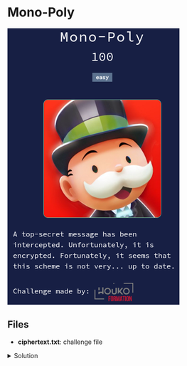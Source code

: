 # Mono-Poly

![chall](challenge.png)

## Files

* **ciphertext.txt**: challenge file

<details>
<summary>Solution</summary>

* After trying lots of tools, I finally found [Substitution Solver](https://www.guballa.de/substitution-solver) from "guballa.de" which solved the monoalphabetic substitution cipher in a few seconds.
* We obtain the following message:
    <details>
    <summary>Deciphered message</summary>

    ```
    HELLO DEAN,

    LOOK AT THIS !

    ---

    ALPHABETIC SUBSTITUTION IS ONE OF THE EARLIEST FORMS OF ENCRYPTION USED IN CLASSICAL CRYPTOGRAPHY. AT ITS CORE, IT IS A SIMPLE TECHNIQUE IN WHICH EACH LETTER OF THE PLAINTEXT IS REPLACED WITH ANOTHER LETTER FROM THE ALPHABET. THE MOST BASIC FORM IS THE MONOALPHABETIC SUBSTITUTION CIPHER, WHERE EACH LETTER IN THE ALPHABET MAPS TO A FIXED DIFFERENT LETTER. FOR EXAMPLE, IF ‘A’ IS SUBSTITUTED WITH ‘M’, THEN EVERY OCCURRENCE OF ‘A’ IN THE MESSAGE WILL BE ENCRYPTED AS ‘M’. THIS MAPPING REMAINS CONSTANT THROUGHOUT THE MESSAGE.

    ONE OF THE MOST FAMOUS MONOALPHABETIC SUBSTITUTION CIPHERS IS THE CAESAR CIPHER, ATTRIBUTED TO JULIUS CAESAR, WHO REPORTEDLY USED IT TO PROTECT MILITARY COMMUNICATIONS. THE CAESAR CIPHER SHIFTS EACH LETTER IN THE PLAINTEXT BY A FIXED NUMBER OF POSITIONS IN THE ALPHABET. FOR INSTANCE, WITH A SHIFT OF 3, ‘A’ BECOMES ‘D’, ‘B’ BECOMES ‘E’, AND SO ON.

    HOWEVER, WHILE MONOALPHABETIC SUBSTITUTION CAN OBSCURE A MESSAGE, IT IS VULNERABLE TO FREQUENCY ANALYSIS. IN ENGLISH, SOME LETTERS APPEAR FAR MORE OFTEN THAN OTHERS. THE MOST COMMON LETTERS, IN ORDER OF FREQUENCY, ARE E, T, A, O, I, N, S, H, AND R. BY ANALYZING THE FREQUENCY OF LETTERS IN AN ENCRYPTED MESSAGE, A CRYPTANALYST CAN MAKE EDUCATED GUESSES ABOUT THE SUBSTITUTION PATTERN. FOR EXAMPLE, IF A CERTAIN LETTER APPEARS MOST FREQUENTLY IN THE CIPHERTEXT, IT’S LIKELY TO CORRESPOND TO ‘E’ IN THE PLAINTEXT.

    TO COUNTER SUCH WEAKNESSES, CRYPTOGRAPHERS DEVELOPED MORE COMPLEX SYSTEMS LIKE THE VIGENERE CIPHER, A POLYALPHABETIC SUBSTITUTION CIPHER. UNLIKE THE MONOALPHABETIC CIPHER, THE VIGENERE CIPHER USES A KEYWORD TO DETERMINE THE LETTER SHIFT FOR EACH CHARACTER IN THE MESSAGE. THIS MEANS THE SAME LETTER CAN BE ENCRYPTED DIFFERENTLY DEPENDING ON ITS POSITION IN THE TEXT.

    THE VIGENERE CIPHER WORKS BY ALIGNING A KEYWORD WITH THE PLAINTEXT, REPEATING THE KEYWORD AS NECESSARY TO MATCH THE LENGTH OF THE MESSAGE. EACH LETTER OF THE KEYWORD THEN DETERMINES HOW MANY POSITIONS TO SHIFT THE CORRESPONDING PLAINTEXT LETTER. FOR INSTANCE, IF THE KEYWORD IS "KEY" AND THE PLAINTEXT IS "HELLO", THE CIPHER WOULD PROCEED AS FOLLOWS:

    H + K → R

    E + E → I

    L + Y → J

    L + K → V

    O + E → S

    THUS, "HELLO" BECOMES "RIJVS". SINCE THE SHIFTS VARY BASED ON THE KEYWORD, THE VIGENERE CIPHER RESISTS FREQUENCY ANALYSIS MORE EFFECTIVELY THAN MONOALPHABETIC CIPHERS. THE REPEATING PATTERN INTRODUCED BY THE KEYWORD DISRUPTS PREDICTABLE FREQUENCY DISTRIBUTIONS, MAKING IT HARDER TO MATCH THE COMMON LETTERS E, T, A, O, I, N, S, H, R TO THEIR CIPHERTEXT COUNTERPARTS.

    ---

    I FOUND THIS VERY INTERESTING, SO I ENCRYPTED OUR SECRET A SECOND TIME, IT'S MUCH SAFER ! HERE IS THE FLAG : ICO{BSUTJI_EFAVYHRMOF_DSR_LFI_WAL}

    BYE,
    MATT
    ```

    </details>
* Well, let's try to use the same alphabetic substitution to decrypt the flag: `ICO{BSUTJI_EFAVYHRMOF_DSR_LFI_WAL}`
  * It doesn't work.
* But wait, Vigenère cipher is mentioned in the text.
* Let's use [Vigenere Cipher Solver](https://www.dcode.fr/vigenere-cipher) from "dcode.fr".
  * Use the setting `Knowing a plaintext word:` with input `ECW{` (the beginning of the flag).
  * The flag is on the first results with key `EASY`.

Flag : `ECW{DOUBLE_ENCRYPTION_FOR_THE_WIN}`

</details>